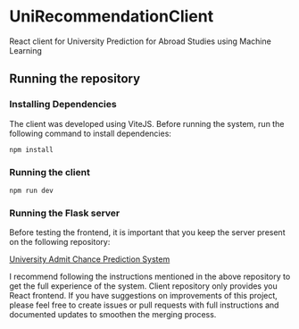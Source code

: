 # UniRecommendationClient
React client for University Prediction for Abroad Studies using Machine Learning

## Running the repository

### Installing Dependencies
The client was developed using ViteJS. Before running the system, run the following command to install dependencies:

```npm install```

### Running the client

```npm run dev```

### Running the Flask server
Before testing the frontend, it is important that you keep the server present on the following repository:

[University Admit Chance Prediction System](https://github.com/kadulkaryash71/university-prediciton)

I recommend following the instructions mentioned in the above repository to get the full experience of the system. Client repository only provides you React frontend. If you have suggestions on improvements of this project, please feel free to create issues or pull requests with full instructions and documented updates to smoothen the merging process.


